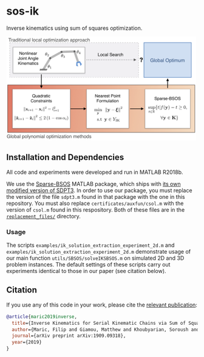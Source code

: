 # sos-ik
Inverse kinematics using sum of squares optimization.

<img src="https://raw.githubusercontent.com/utiasSTARS/sos-ik/master/system.png" width="500px"/>

## Installation and Dependencies 

All code and experiments were developed and run in MATLAB R2018b.

We use the [Sparse-BSOS](https://github.com/tweisser/Sparse_BSOS) MATLAB package, which ships with [its own modified version of SDPT3](https://github.com/tweisser/Sparse_BSOS/tree/master/SDPT3-4.0_modified_by_KCT). In order to use our package, you must replace the version of the file `sdpt3.m` found in that package with the one in this repository. You must also replace `certificates/auxfun/csol.m` with the version of `csol.m` found in this respository. Both of these files are in the [`replacement_files/`](https://github.com/utiasSTARS/sos-ik/tree/master/replacement_files) directory.

### Usage
The scripts `examples/ik_solution_extraction_experiment_2d.m` and `examples/ik_solution_extraction_experiment_2d.m` demonstrate usage of our main function `utils/SBSOS/solveIKSBSOS.m` on simulated 2D and 3D problem instances. The default settings of these scripts carry out experiments identical to those in our paper (see citation below). 

## Citation
If you use any of this code in your work, please cite the [relevant publication](https://arxiv.org/pdf/1909.09318.pdf): 

```bibtex
@article{maric2019inverse,
  title={Inverse Kinematics for Serial Kinematic Chains via Sum of Squares Optimization},
  author={Maric, Filip and Giamou, Matthew and Khoubyarian, Soroush and Petrovic, Ivan and Kelly, Jonathan},
  journal={arXiv preprint arXiv:1909.09318},
  year={2019}
}
```
